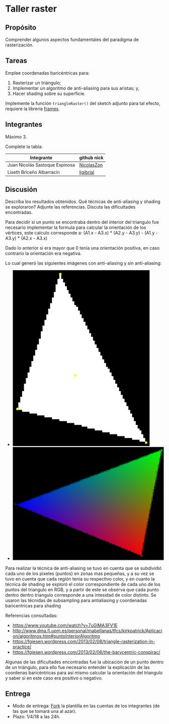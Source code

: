 # Taller raster

## Propósito

Comprender algunos aspectos fundamentales del paradigma de rasterización.

## Tareas

Emplee coordenadas baricéntricas para:

1. Rasterizar un triángulo;
2. Implementar un algoritmo de anti-aliasing para sus aristas; y,
3. Hacer shading sobre su superficie.

Implemente la función ```triangleRaster()``` del sketch adjunto para tal efecto, requiere la librería [frames](https://github.com/VisualComputing/framesjs/releases).

## Integrantes

Máximo 3.

Complete la tabla:

| Integrante | github nick |
|------------|-------------|
| Juan Nicolás Sastoque Espinosa | [NicolasZon](https://github.com/NicolasZon/) |
| Liseth Briceño Albarracín | [ligibrial](https://github.com/ligibrial/) | 

## Discusión

Describa los resultados obtenidos. Qué técnicas de anti-aliasing y shading se exploraron? Adjunte las referencias. Discuta las dificultades encontradas.

Para decidir si un punto se encontraba dentro del interior del triangulo fue necesario implementar la formula para calcular la orientación de los vértices, este calculo corresponde a:
(A1.x - A3.x) * (A2.y - A3.y) - (A1.y - A3.y) * (A2.x - A3.x)

Dado lo anterior si era mayor que 0 tenia una orientación positiva, en caso contrario la orientación era negativa.

Lo cual generó las siguientes imágenes con anti-aliasing y sin anti-aliasing:
- ![Sin antialiasing y sin shading](images/sin_antialiasing.PNG "Sin antialiasing y sin shading")
- ![Con antialiasing y con shading](images/antialiasing.PNG "Con antialiasing y con shading")
 
Para realizar la técnica de anti-aliasing se tuvo en cuenta que se subdividió cada uno de los pixeles (puntos) en zonas mas pequeñas, y a su vez se tuvo en cuenta que cada región tenía su respectivo color, y en cuanto la técnica de shading se exploró el color correspondiente  de cada uno de los puntos del triangulo en RGB, y a partir de este se observa que cada punto dentro dentro triangulo corresponde a una intesidad de color distinto. 
Se usaron las técnidas de subsampling para antialiasing y coordenadas baricentricas para shading

Referencias consultadas:

* https://www.youtube.com/watch?v=7uGlMA3FV1E
* http://www.dma.fi.upm.es/personal/mabellanas/tfcs/kirkpatrick/Aplicacion/algoritmos.htm#puntoInteriorAlgoritmo
* https://fgiesen.wordpress.com/2013/02/08/triangle-rasterization-in-practice/
* https://fgiesen.wordpress.com/2013/02/06/the-barycentric-conspirac/

Algunas de las dificultades encontradas fue la ubicación de un punto dentro de un triángulo, para ello fue necesario entender la explicación de las  coordenas baricéntricas para así mismo calcular la orientación del triangulo y saber si en este  caso era positivo o  negativo.

## Entrega

* Modo de entrega: [Fork](https://help.github.com/articles/fork-a-repo/) la plantilla en las cuentas de los integrantes (de las que se tomará una al azar).
* Plazo: 1/4/18 a las 24h.
